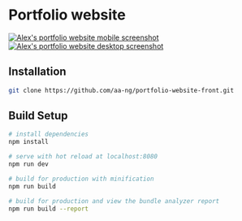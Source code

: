 # Portfolio website

[![Alex's portfolio website mobile screenshot](http://alex-ng.com/static/images/projects/portfolio-website/mobile-portrait.png)](http://alex-ng.com)
[![Alex's portfolio website desktop screenshot](http://alex-ng.com/static/images/projects/portfolio-website/desktop-macbook.png)](http://alex-ng.com)

## Installation

``` bash
git clone https://github.com/aa-ng/portfolio-website-front.git
```

## Build Setup

``` bash
# install dependencies
npm install

# serve with hot reload at localhost:8080
npm run dev

# build for production with minification
npm run build

# build for production and view the bundle analyzer report
npm run build --report

```
